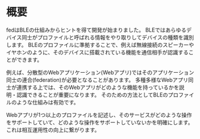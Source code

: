 # 概要
fedはBLEの仕組みからヒントを得て開発が始まりました。
BLEではあらゆるデバイス同士がプロファイルと呼ばれる情報をやり取りしてデバイスの種類を識別します。
BLEのプロファイルに準拠することで、例えば無線接続のスピーカーやイヤホンのように、そのデバイスに搭載されている機能を通信相手が認識することができます。

例えば、分散型のWebアプリケーション(Webアプリ)ではそのアプリケーション同士の連合(federation)が必要となることがあります。
多種多様なWebアプリ同士が連携する上では、そのWebアプリがどのような機能を持っているかを説明・認識できることが重要になります。
そのための方法としてBLEのプロファイルのような仕組みは有効です。

Webアプリが1つ以上のプロファイルを記述し、そのサービスがどのような操作をサポートしていて、どのような操作をサポートしていないかを明確にします。
これは相互運用性の向上に繋がります。
